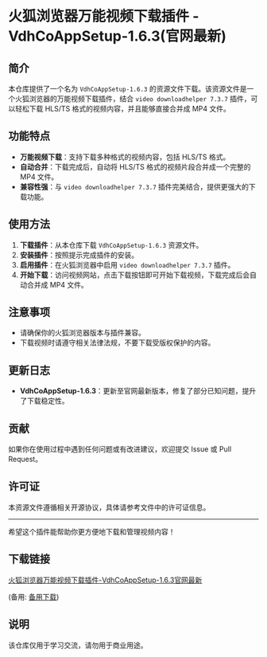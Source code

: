 # 火狐浏览器万能视频下载插件 - VdhCoAppSetup-1.6.3(官网最新)

## 简介

本仓库提供了一个名为 `VdhCoAppSetup-1.6.3` 的资源文件下载。该资源文件是一个火狐浏览器的万能视频下载插件，结合 `video downloadhelper 7.3.7` 插件，可以轻松下载 HLS/TS 格式的视频内容，并且能够直接合并成 MP4 文件。

## 功能特点

- **万能视频下载**：支持下载多种格式的视频内容，包括 HLS/TS 格式。
- **自动合并**：下载完成后，自动将 HLS/TS 格式的视频片段合并成一个完整的 MP4 文件。
- **兼容性强**：与 `video downloadhelper 7.3.7` 插件完美结合，提供更强大的下载功能。

## 使用方法

1. **下载插件**：从本仓库下载 `VdhCoAppSetup-1.6.3` 资源文件。
2. **安装插件**：按照提示完成插件的安装。
3. **启用插件**：在火狐浏览器中启用 `video downloadhelper 7.3.7` 插件。
4. **开始下载**：访问视频网站，点击下载按钮即可开始下载视频，下载完成后会自动合并成 MP4 文件。

## 注意事项

- 请确保你的火狐浏览器版本与插件兼容。
- 下载视频时请遵守相关法律法规，不要下载受版权保护的内容。

## 更新日志

- **VdhCoAppSetup-1.6.3**：更新至官网最新版本，修复了部分已知问题，提升了下载稳定性。

## 贡献

如果你在使用过程中遇到任何问题或有改进建议，欢迎提交 Issue 或 Pull Request。

## 许可证

本资源文件遵循相关开源协议，具体请参考文件中的许可证信息。

---

希望这个插件能帮助你更方便地下载和管理视频内容！

## 下载链接
[火狐浏览器万能视频下载插件-VdhCoAppSetup-1.6.3官网最新](https://pan.quark.cn/s/a6faad71939d) 

(备用: [备用下载](https://pan.baidu.com/s/1DfR_O20AZl1O3PzMDEMw9w?pwd=1234))

## 说明

该仓库仅用于学习交流，请勿用于商业用途。
